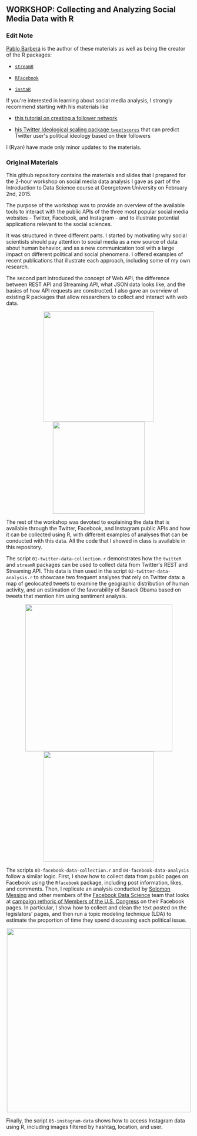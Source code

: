 WORKSHOP: Collecting and Analyzing Social Media Data with R
--------------

### Edit Note

[Pablo Barber&aacute;](https://github.com/pablobarbera) is the author of these materials as well as being the creator of the R packages:

*   [`streamR`](https://github.com/pablobarbera/streamR)

*   [`RFacebook`](https://github.com/pablobarbera/Rfacebook)

*   [`instaR`](https://github.com/pablobarbera/instaR) 

If you're interested in learning about social media analysis, I strongly recommend starting with his materials like 

*   [this tutorial on creating a follower network](https://github.com/PetGran/workshop/blob/master/code/02_analysis_twitter_nyu.R) 

*   [his Twitter Ideological scaling package `tweetscores`](https://github.com/pablobarbera/twitter_ideology) that can predict Twitter user's political ideology based on their followers

I (Ryan) have made only minor updates to the materials.

### Original Materials

This github repository contains the materials and slides that I prepared for the 2-hour workshop on social media data analysis I gave as part of the Introduction to Data Science course at Georgetown University on February 2nd, 2015.

The purpose of the workshop was to provide an overview of the available tools to interact with the public APIs of the three most popular social media websites - Twitter, Facebook, and Instagram - and to illustrate potential applications relevant to the social sciences.

It was structured in three different parts. I started by motivating why social scientists should pay attention to social media as a new source of data about human behavior, and as a new communication tool with a large impact on different political and social phenomena. I offered examples of recent publications that illustrate each approach, including some of my own research.

The second part introduced the concept of Web API, the difference between REST API and Streaming API, what JSON data looks like, and the basics of how API requests are constructed. I also gave an overview of existing R packages that allow researchers to collect and interact with web data.

<p align="center"><img src="img/obama.png" width="300px"/>
	<img src="img/json.png" width="250px"/></p>

The rest of the workshop was devoted to explaining the data that is available through the Twitter, Facebook, and Instagram public APIs and how it can be collected using R, with different examples of analyses that can be conducted with this data. All the code that I showed in class is available in this repository.

The script `01-twitter-data-collection.r` demonstrates how the `twitteR` and `streamR` packages can be used to collect data from Twitter's REST and Streaming API. This data is then used in the script `02-twitter-data-analysis.r` to showcase two frequent analyses that rely on Twitter data: a map of geolocated tweets to examine the geographic distribution of human activity, and an estimation of the favorability of Barack Obama based on tweets that mention him using sentiment analysis.

<p align="center"><img src="img/tweets-map.png", width="400px"/><img src="img/sentiment.png" width="300px"/></p>

The scripts `03-facebook-data-collection.r` and `04-facebook-data-analysis` follow a similar logic. First, I show how to collect data from public pages on Facebook using the `Rfacebook` package, including post information, likes, and comments. Then, I replicate an analysis conducted by <a href="https://solomonmessing.wordpress.com/">Solomon Messing</a> and other members of the <a href="https://www.facebook.com/data">Facebook Data Science</a> team that looks at <a href="https://www.facebook.com/notes/facebook-data-science/campaign-rhetoric-and-style-on-facebook-in-the-2014-us-midterms/10152581594083859">campaign rethoric of Members of the U.S. Congress</a> on their Facebook pages. In particular, I show how to collect and clean the text posted on the legislators' pages, and then run a topic modeling technique (LDA) to estimate the proportion of time they spend discussing each political issue.

<p align="center"><img src="img/congress-lda.png" width="500px" align="middle"/></p>

Finally, the script `05-instagram-data` shows how to access Instagram data using R, including images filtered by hashtag, location, and user.





